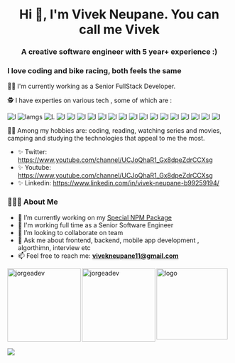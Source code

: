 <h1 align="center">Hi 👋, I'm Vivek Neupane. You can call me Vivek </h1>
<h3 align="center">A creative software engineer with 5 year+ experience :)</h3>

###  I love coding and bike racing, both feels the same

💪🏼 I'm currently working as a Senior FullStack Developer.

🕵 I have experties on various tech , some of which are :

![l](https://img.shields.io/badge/React-20232A?style=for-the-badge&logo=react&logoColor=61DAFB)
![lamgs](https://img.shields.io/badge/JavaScript-F7DF1E?style=for-the-badge&logo=javascript&logoColor=black)
![L](https://img.shields.io/badge/Node.js-43853D?style=for-the-badge&logo=node-dot-js&logoColor=white)
![l](https://img.shields.io/badge/Next.js-000000?style=for-the-badge&logo=nextdotjs&logoColor=white)
![l](https://img.shields.io/badge/MongoDB-47A248?style=for-the-badge&logo=mongodb&logoColor=white)
![l](https://img.shields.io/badge/GraphQL-E10098?style=for-the-badge&logo=graphql&logoColor=white)
![l](https://img.shields.io/badge/Express-000000?style=for-the-badge&logo=express&logoColor=white)
![l](https://img.shields.io/badge/Redux-764ABC?style=for-the-badge&logo=redux&logoColor=white)
![l](https://img.shields.io/badge/HTML5-E34F26?style=for-the-badge&logo=html5&logoColor=white)
![l](https://img.shields.io/badge/Java-ED8B00?style=for-the-badge&logo=java&logoColor=white)
![l](https://img.shields.io/badge/React-20232A?style=for-the-badge&logo=react&logoColor=61DAFB&label=REACT-NATIVE)
![l](https://img.shields.io/badge/Android-3DDC84?style=for-the-badge&logo=android&logoColor=white)
![l](https://img.shields.io/badge/CSS3-1572B6?style=for-the-badge&logo=css3&logoColor=white)
![l](https://img.shields.io/badge/Chakra%20UI-319795?style=for-the-badge&logo=chakraui&logoColor=white)
![l](https://img.shields.io/badge/Bootstrap-563D7C?style=for-the-badge&logo=bootstrap&logoColor=white)
![l](https://img.shields.io/badge/Firebase-FFCA28?style=for-the-badge&logo=firebase&logoColor=white)
![l](https://img.shields.io/badge/PHP-777BB4?style=for-the-badge&logo=php&logoColor=white)
![l](https://img.shields.io/badge/AWS-232F3E?style=for-the-badge&logo=amazonaws&logoColor=white&label=AWS)
![l](	https://img.shields.io/badge/GIT-E44C30?style=for-the-badge&logo=git&logoColor=white)

👩🏻 Among my hobbies are: coding, reading, watching series and movies, camping and studying the technologies that appeal to me the most.

* ✨ Twitter: https://www.youtube.com/channel/UCJoQhaR1_Gx8dpeZdrCCXsg
* ✨ Youtube: https://www.youtube.com/channel/UCJoQhaR1_Gx8dpeZdrCCXsg
* ✨ Linkedin: https://www.linkedin.com/in/vivek-neupane-b99259194/

 ### 👨🏻‍💻 About Me
- 🔭 I’m currently working on my [Special NPM Package]([https://github.com/jorgeadev/jorgeadev](https://github.com/vivekneupane11/reactjs-editor))
- 🌱 I'm working full time as a Senior Software Engineer
- 👯 I’m looking to collaborate on team
- 💬 Ask me about frontend, backend, mobile app development , algorthimn, interview etc 
- 📫 Feel free to reach me: **vivekneupane11@gmail.com**

<img align="left" src="https://github-readme-stats.vercel.app/api/top-langs/?username=jorgeadev&langs_count=8&hide=jupyter%20notebook,python&show_icons=true&locale=en&layout=compact" height="165" alt="jorgeadev" />

<img align="left" src="https://github-readme-stats.vercel.app/api?username=jorgeadev&show_icons=true&locale=en" alt="jorgeadev"  height="165" />

<img src="https://github-profile-trophy.vercel.app/?username=jorgeadev&theme=flat&column=7" alt="logo" height="160" align="center" style="margin: auto; margin-bottom: 20px;" />

<img align="center" src="https://github-readme-streak-stats.herokuapp.com/?user=jorgeadev" style="margin: auto; margin-bottom: 20px;" />

<!--
<img align="left" src="https://github-readme-stats.vercel.app/api/top-langs/?username=jorgeadev&langs_count=8&hide=jupyter%20notebook,java,python&show_icons=true&locale=en&layout=compact" height="165" alt="jorgeadev" />

<img align="left" src="https://github-readme-stats.vercel.app/api/top-langs?username=jorgeadev&show_icons=true&locale=en&layout=compact"  height="165" alt="jorgeadev" />
[![Readme Card](https://github-readme-stats.vercel.app/api/pin/?username=jorgeadev&repo=github-readme-stats)](https://github.com/jorgeadev/github-readme-stats)
<hr>

 ![Snake animation](https://github.com/Albinzr/snakeMe/blob/output/github-contribution-grid-snake.svg)
 </div>
 
<hr>
[![GitHub followers](https://img.shields.io/github/followers/jorgeadev.svg?style=social&label=Follow&maxAge=2592000)](https://github.com/vivekneupane11?tab=followers)
[Vivek Neupane GitHub stats](https://github-readme-stats.vercel.app/api?username=vivekneupane11&hide=contribs,prs&theme=buefy&show_icons=true) 
[![Top Langs](https://github-readme-stats.vercel.app/api/top-langs/?username=vivekneupane11&layout=compact&theme=buefy)](https://github.com/vivekneupane11/github-readme-stats)
<img src="https://github-readme-stats.vercel.app/api?username=vivekneupane11&show_icons=true" alt="logo" height="160" align="right" style="margin: 5px; margin-bottom: 20px;" />
-->

